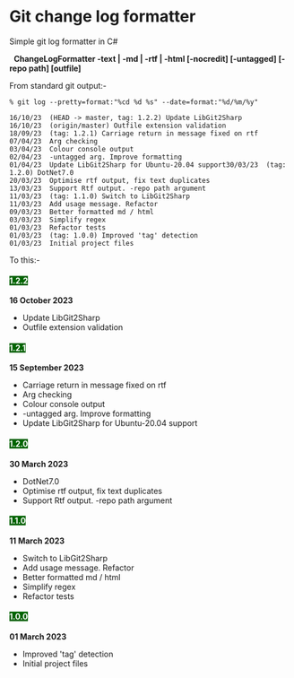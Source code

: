 ﻿# Git change log formatter

Simple git log formatter in C#

&nbsp;&nbsp;**ChangeLogFormatter -text | -md | -rtf | -html [-nocredit]  [-untagged] [-repo path] [outfile]** 



From standard git output:-
```
% git log --pretty=format:"%cd %d %s" --date=format:"%d/%m/%y"

16/10/23  (HEAD -> master, tag: 1.2.2) Update LibGit2Sharp
16/10/23  (origin/master) Outfile extension validation
18/09/23  (tag: 1.2.1) Carriage return in message fixed on rtf
07/04/23  Arg checking
03/04/23  Colour console output
02/04/23  -untagged arg. Improve formatting
01/04/23  Update LibGit2Sharp for Ubuntu-20.04 support30/03/23  (tag: 1.2.0) DotNet7.0
20/03/23  Optimise rtf output, fix text duplicates
13/03/23  Support Rtf output. -repo path argument
11/03/23  (tag: 1.1.0) Switch to LibGit2Sharp
11/03/23  Add usage message. Refactor
09/03/23  Better formatted md / html
03/03/23  Simplify regex
01/03/23  Refactor tests
01/03/23  (tag: 1.0.0) Improved 'tag' detection
01/03/23  Initial project files
```

To this:-
#### <span style="background-color:rgb(0,100,0);color:rgb(255,255,255)">1.2.2</span>
**16 October 2023**
- Update LibGit2Sharp
- Outfile extension validation
#### <span style="background-color:rgb(0,100,0);color:rgb(255,255,255)">1.2.1</span>
**15 September 2023**
- Carriage return in message fixed on rtf
- Arg checking
- Colour console output
- -untagged arg. Improve formatting
- Update LibGit2Sharp for Ubuntu-20.04 support
#### <span style="background-color:rgb(0,100,0);color:rgb(255,255,255)">1.2.0</span>
**30 March 2023**
- DotNet7.0
- Optimise rtf output, fix text duplicates
- Support Rtf output. -repo path argument
#### <span style="background-color:rgb(0,100,0);color:rgb(255,255,255)">1.1.0</span>
**11 March 2023**
- Switch to LibGit2Sharp
- Add usage message. Refactor
- Better formatted md / html
- Simplify regex
- Refactor tests
#### <span style="background-color:rgb(0,100,0);color:rgb(255,255,255)">1.0.0</span>
**01 March 2023**
- Improved 'tag' detection
- Initial project files